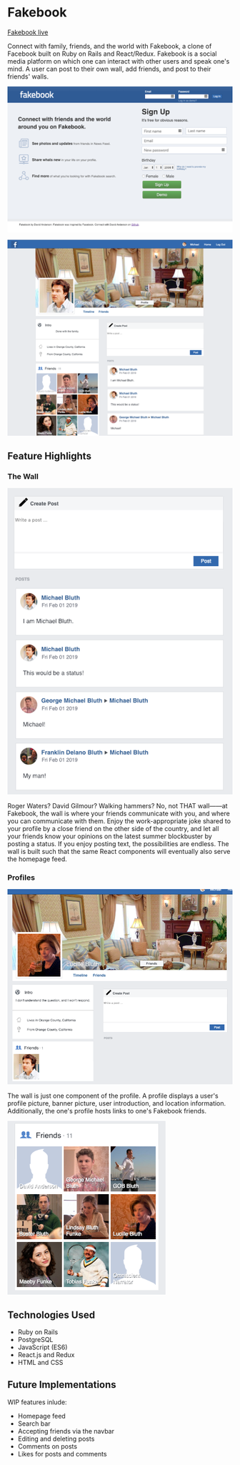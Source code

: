 # Fakebook

[Fakebook live](https://fakebook-dla.herokuapp.com/#/)

Connect with family, friends, and the world with Fakebook, a clone of Facebook built on Ruby on Rails and React/Redux. Fakebook is a social media platform on which one can interact with other users and speak one's mind. A user can post to their own wall, add friends, and post to their friends' walls. 

![homepage](app/assets/images/homepage.png)

![profile1](app/assets/images/profile1.png)

## Feature Highlights

### The Wall

![wall](app/assets/images/wall.png)

Roger Waters? David Gilmour? Walking hammers? No, not THAT wall——at Fakebook, the wall is where your friends communicate with you, and where you can communicate with them. Enjoy the work-appropriate joke shared to your profile by a close friend on the other side of the country, and let all your friends know your opinions on the latest summer blockbuster by posting a status. If you enjoy posting text, the possibilities are endless. The wall is built such that the same React components will eventually also serve the homepage feed.

### Profiles

![profile2](app/assets/images/profile2.png)

The wall is just one component of the profile. A profile displays a user's profile picture, banner picture, user introduction, and location information. Additionally, the one's profile hosts links to one's Fakebook friends. 

![friends](app/assets/images/friends.png)

## Technologies Used
+ Ruby on Rails
+ PostgreSQL
+ JavaScript (ES6)
+ React.js and Redux
+ HTML and CSS

## Future Implementations
WIP features inlude:
+ Homepage feed
+ Search bar
+ Accepting friends via the navbar
+ Editing and deleting posts
+ Comments on posts
+ Likes for posts and comments